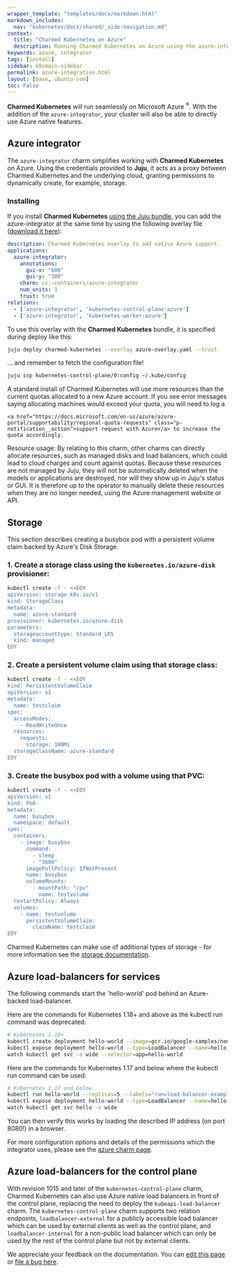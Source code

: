 ```yaml
---
wrapper_template: "templates/docs/markdown.html"
markdown_includes:
  nav: "kubernetes/docs/shared/_side-navigation.md"
context:
  title: "Charmed Kubernetes on Azure"
  description: Running Charmed Kubernetes on Azure using the azure-integrator.
keywords: azure, integrator
tags: [install]
sidebar: k8smain-sidebar
permalink: azure-integration.html
layout: [base, ubuntu-com]
toc: False
---
```


**Charmed Kubernetes** will run seamlessly on Microsoft Azure <sup>&reg;</sup>.
With the  addition of the `azure-integrator`, your cluster will also be able
to directly  use Azure native features.


## Azure integrator

The `azure-integrator` charm simplifies working with **Charmed Kubernetes** on
Azure. Using the credentials provided to **Juju**, it acts as a proxy between
Charmed Kubernetes and the underlying cloud, granting permissions to
dynamically create, for example, storage.

### Installing

If you install **Charmed Kubernetes** [using the Juju bundle][install],
you can add the azure-integrator at the same time by using the following
overlay file ([download it here][asset-azure-overlay]):

```yaml
description: Charmed Kubernetes overlay to add native Azure support.
applications:
  azure-integrator:
    annotations:
      gui-x: "600"
      gui-y: "300"
    charm: cs:~containers/azure-integrator
    num_units: 1
    trust: true
relations:
  - ['azure-integrator', 'kubernetes-control-plane:azure']
  - ['azure-integrator', 'kubernetes-worker:azure']
  ```

To use this overlay with the **Charmed Kubernetes** bundle, it is specified
during deploy like this:

```bash
juju deploy charmed-kubernetes --overlay azure-overlay.yaml --trust
```

... and remember to fetch the configuration file!

```bash
juju scp kubernetes-control-plane/0:config ~/.kube/config
```

<div class="p-notification--information">
  <p class="p-notification__response">
    A standard install of Charmed Kubernetes will use more resources than the
    current quotas allocated to a new Azure account. If you see error messages
    saying allocating machines would exceed your quota, you will need to log a

    <a href="https://docs.microsoft.com/en-us/azure/azure-portal/supportability/regional-quota-requests" class="p-notification__action">support request with Azure</a> to increase the quota accordingly.

  </p>
</div>



<div class="p-notification--caution">
  <p class="p-notification__response">
    <span class="p-notification__status">Resource usage:</span>
    By relating to this charm, other charms can directly allocate resources, such
    as managed disks and load balancers, which could lead to cloud charges and
    count against quotas. Because these resources are not managed by Juju, they
    will not be automatically deleted when the models or applications are
    destroyed, nor will they show up in Juju's status or GUI. It is therefore up
    to the operator to manually delete these resources when they are no longer
    needed, using the Azure management website or API.
  </p>
</div>

## Storage

This section describes creating a busybox pod with a persistent volume claim
backed by
Azure's Disk Storage.

### 1. Create a storage class using the `kubernetes.io/azure-disk` provisioner:


```bash
kubectl create -f - <<EOY
apiVersion: storage.k8s.io/v1
kind: StorageClass
metadata:
  name: azure-standard
provisioner: kubernetes.io/azure-disk
parameters:
  storageaccounttype: Standard_LRS
  kind: managed
EOY
```

### 2. Create a persistent volume claim using that storage class:

```bash
kubectl create -f - <<EOY
kind: PersistentVolumeClaim
apiVersion: v1
metadata:
  name: testclaim
spec:
  accessModes:
    - ReadWriteOnce
  resources:
    requests:
      storage: 100Mi
  storageClassName: azure-standard
EOY
```

### 3. Create the busybox pod with a volume using that PVC:

```bash
kubectl create -f - <<EOY
apiVersion: v1
kind: Pod
metadata:
  name: busybox
  namespace: default
spec:
  containers:
    - image: busybox
      command:
        - sleep
        - "3600"
      imagePullPolicy: IfNotPresent
      name: busybox
      volumeMounts:
        - mountPath: "/pv"
          name: testvolume
  restartPolicy: Always
  volumes:
    - name: testvolume
      persistentVolumeClaim:
        claimName: testclaim
EOY
```

Charmed Kubernetes can make use of additional types of storage - for more
information see the [storage documentation][storage].

## Azure load-balancers for services

The following commands start the 'hello-world' pod behind an Azure-backed
load-balancer.

Here are the commands for Kubernetes 1.18+ and above as the kubectl run command was deprecated:

```bash
# Kubernetes 1.18+
kubectl create deployment hello-world --image=gcr.io/google-samples/node-hello:1.0  --port=8080
kubectl expose deployment hello-world --type=LoadBalancer --name=hello
watch kubectl get svc -o wide --selector=app=hello-world
```

Here are the commands for Kubernetes 1.17 and below where the kubectl run command can be used:

```bash
# Kubernetes 1.17 and below
kubectl run hello-world --replicas=5 --labels="run=load-balancer-example" --image=gcr.io/google-samples/node-hello:1.0  --port=8080
kubectl expose deployment hello-world --type=LoadBalancer --name=hello
watch kubectl get svc hello -o wide
```

You can then verify this works by loading the described IP address (on port
8080!) in a browser.

For more configuration options and details of the permissions which the integrator uses,
please see the [azure charm page][azure-integrator].

## Azure load-balancers for the control plane

With revision 1015 and later of the `kubernetes-control-plane` charm, Charmed
Kubernetes can also use Azure native load balancers in front of the control
plane, replacing the need to deploy the `kubeapi-load-balancer` charm. The
`kubernetes-control-plane` charm supports two relation endpoints, `loadbalancer-external`
for a publicly accessible load balancer which can be used by external clients as
well as the control plane, and `loadbalancer-internal` for a non-public load
balancer which can only be used by the rest of the control plane but not by
external clients.

<!-- LINKS -->

[asset-azure-overlay]: https://raw.githubusercontent.com/charmed-kubernetes/bundle/main/overlays/azure-overlay.yaml

[storage]: /kubernetes/docs/storage
[azure-integrator]: /kubernetes/docs/charm-azure-integrator

[install]: /kubernetes/docs/install-manual

<!-- FEEDBACK -->
<div class="p-notification--information">
  <p class="p-notification__response">
    We appreciate your feedback on the documentation. You can
    <a href="https://github.com/charmed-kubernetes/kubernetes-docs/edit/main/pages/k8s/azure-integration.md" >edit this page</a>
    or
    <a href="https://github.com/charmed-kubernetes/kubernetes-docs/issues/new" >file a bug here</a>.
  </p>
</div>
